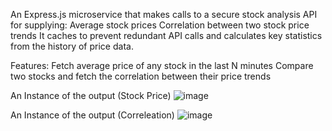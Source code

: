An Express.js microservice that makes calls to a secure stock analysis API for supplying:
Average stock prices
Correlation between two stock price trends
It caches to prevent redundant API calls and calculates key statistics from the history of price data.

Features:
Fetch average price of any stock in the last N minutes
Compare two stocks and fetch the correlation between their price trends

An Instance of the output (Stock Price)
![image](https://github.com/user-attachments/assets/3de6c34d-225d-4a1c-a6c1-0a8b73ed2c26)

An Instance of the output (Correleation)
![image](https://github.com/user-attachments/assets/92e8a669-11af-47e2-90a2-3d9f27063171)
